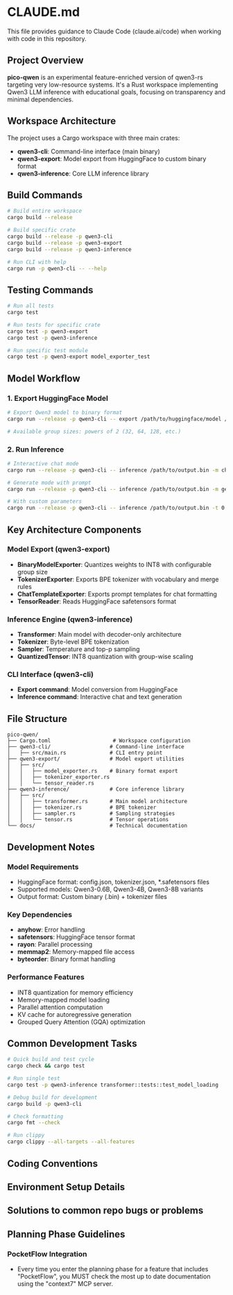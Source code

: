 # CLAUDE.md

This file provides guidance to Claude Code (claude.ai/code) when working with code in this repository.

## Project Overview

**pico-qwen** is an experimental feature-enriched version of qwen3-rs targeting very low-resource systems. It's a Rust workspace implementing Qwen3 LLM inference with educational goals, focusing on transparency and minimal dependencies.

## Workspace Architecture

The project uses a Cargo workspace with three main crates:

- **qwen3-cli**: Command-line interface (main binary)
- **qwen3-export**: Model export from HuggingFace to custom binary format
- **qwen3-inference**: Core LLM inference library

## Build Commands

```bash
# Build entire workspace
cargo build --release

# Build specific crate
cargo build --release -p qwen3-cli
cargo build --release -p qwen3-export
cargo build --release -p qwen3-inference

# Run CLI with help
cargo run -p qwen3-cli -- --help
```

## Testing Commands

```bash
# Run all tests
cargo test

# Run tests for specific crate
cargo test -p qwen3-export
cargo test -p qwen3-inference

# Run specific test module
cargo test -p qwen3-export model_exporter_test
```

## Model Workflow

### 1. Export HuggingFace Model

```bash
# Export Qwen3 model to binary format
cargo run --release -p qwen3-cli -- export /path/to/huggingface/model /path/to/output.bin --group-size 64

# Available group sizes: powers of 2 (32, 64, 128, etc.)
```

### 2. Run Inference

```bash
# Interactive chat mode
cargo run --release -p qwen3-cli -- inference /path/to/output.bin -m chat

# Generate mode with prompt
cargo run --release -p qwen3-cli -- inference /path/to/output.bin -m generate -i "Your prompt here"

# With custom parameters
cargo run --release -p qwen3-cli -- inference /path/to/output.bin -t 0.7 -p 0.8 -s 42
```

## Key Architecture Components

### Model Export (qwen3-export)
- **BinaryModelExporter**: Quantizes weights to INT8 with configurable group size
- **TokenizerExporter**: Exports BPE tokenizer with vocabulary and merge rules
- **ChatTemplateExporter**: Exports prompt templates for chat formatting
- **TensorReader**: Reads HuggingFace safetensors format

### Inference Engine (qwen3-inference)
- **Transformer**: Main model with decoder-only architecture
- **Tokenizer**: Byte-level BPE tokenization
- **Sampler**: Temperature and top-p sampling
- **QuantizedTensor**: INT8 quantization with group-wise scaling

### CLI Interface (qwen3-cli)
- **Export command**: Model conversion from HuggingFace
- **Inference command**: Interactive chat and text generation

## File Structure

```
pico-qwen/
├── Cargo.toml                    # Workspace configuration
├── qwen3-cli/                   # Command-line interface
│   ├── src/main.rs              # CLI entry point
├── qwen3-export/                # Model export utilities
│   ├── src/
│   │   ├── model_exporter.rs    # Binary format export
│   │   ├── tokenizer_exporter.rs
│   │   └── tensor_reader.rs
├── qwen3-inference/             # Core inference library
│   ├── src/
│   │   ├── transformer.rs       # Main model architecture
│   │   ├── tokenizer.rs         # BPE tokenizer
│   │   ├── sampler.rs           # Sampling strategies
│   │   └── tensor.rs            # Tensor operations
└── docs/                        # Technical documentation
```

## Development Notes

### Model Requirements
- HuggingFace format: config.json, tokenizer.json, *.safetensors files
- Supported models: Qwen3-0.6B, Qwen3-4B, Qwen3-8B variants
- Output format: Custom binary (.bin) + tokenizer files

### Key Dependencies
- **anyhow**: Error handling
- **safetensors**: HuggingFace tensor format
- **rayon**: Parallel processing
- **memmap2**: Memory-mapped file access
- **byteorder**: Binary format handling

### Performance Features
- INT8 quantization for memory efficiency
- Memory-mapped model loading
- Parallel attention computation
- KV cache for autoregressive generation
- Grouped Query Attention (GQA) optimization

## Common Development Tasks

```bash
# Quick build and test cycle
cargo check && cargo test

# Run single test
cargo test -p qwen3-inference transformer::tests::test_model_loading

# Debug build for development
cargo build -p qwen3-cli

# Check formatting
cargo fmt --check

# Run clippy
cargo clippy --all-targets --all-features
```

## Coding Conventions

## Environment Setup Details

## Solutions to common repo bugs or problems

## Planning Phase Guidelines

### PocketFlow Integration
- Every time you enter the planning phase for a feature that includes "PocketFlow", you MUST check the most up to date documentation using the "context7" MCP server.
